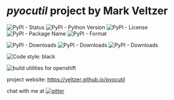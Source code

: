 # *pyocutil* project by Mark Veltzer

![PyPI - Status](https://img.shields.io/pypi/status/pyocutil)
![PyPI - Python Version](https://img.shields.io/pypi/pyversions/pyocutil)
![PyPI - License](https://img.shields.io/pypi/l/pyocutil)
![PyPI - Package Name](https://img.shields.io/pypi/v/pyocutil)
![PyPI - Format](https://img.shields.io/pypi/format/pyocutil)

![PyPI - Downloads](https://img.shields.io/pypi/dd/pyocutil)
![PyPI - Downloads](https://img.shields.io/pypi/dw/pyocutil)
![PyPI - Downloads](https://img.shields.io/pypi/dm/pyocutil)

![Code style: black](https://img.shields.io/badge/code%20style-black-000000.svg)

![build](https://github.com/veltzer/pyocutil/workflows/build/badge.svg)
utilities for openshift

project website: https://veltzer.github.io/pyocutil

chat with me at [![gitter](https://badges.gitter.im/Join%20Chat.svg)](https://gitter.im/veltzer/mark.veltzer)


